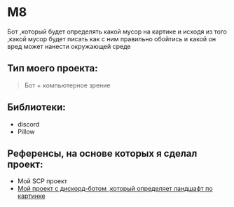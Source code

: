 # M8
Бот ,который будет определять какой мусор на картике и исходя из того ,какой мусор будет писать как с ним правильно обойтись и какой он вред может нанести окружающей среде
## Тип моего проекта:
> Бот + компьютерное зрение

## Библиотеки:
- discord
- Pillow
## Референсы, на основе которых я сделал проект:
- Мой SCP проект
- [Мой проект с дискорд-ботом ,который определяет ландшафт по картинке](https://github.com/Pypsick228/rep.git)
